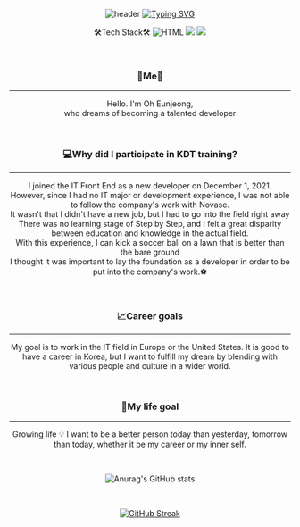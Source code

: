 <center>

![header](https://capsule-render.vercel.app/api?type=waving&color=gradient&customColorList=&height=150&animation=fadeIn&section=footer&fontsize=1&text=🖱🥗☕🌍📚&fontAlign=70) 
[![Typing SVG](https://readme-typing-svg.herokuapp.com/?color=000000&lines=🎇Hello+,+Gata's+World🎇&font=Redressed&size=40&height=100)](https://git.io/typing-svg)



🛠Tech Stack🛠
![HTML](https://img.shields.io/badge/HTML-239120?style=for-the-badge&logo=html5&logoColor=white)
<img src="https://img.shields.io/badge/HTML-239120?style=for-the-badge&logo=html5&logoColor=white"/></a>
<img src="https://img.shields.io/badge/Python-3766AB?style=flat-square&logo=Python&logoColor=white"/></a>

<br>

### 🍒Me🍒
---
Hello. I'm Oh Eunjeong,  
who dreams of becoming a talented developer

<br>

### 💻Why did I participate in KDT training?
---
I joined the IT Front End as a new developer on December 1, 2021.  
However, since I had no IT major or development experience, I was not able to follow the company's work with Novase.  
It wasn't that I didn't have a new job, but I had to go into the field right away  
There was no learning stage of Step by Step, and I felt a great disparity between education and knowledge in the actual field.  
With this experience, I can kick a soccer ball on a lawn that is better than the bare ground  
I thought it was important to lay the foundation as a developer in order to be put into the company's work.⚽

<br>

### 📈Career goals
---
My goal is to work in the IT field in Europe or the United States. It is good to have a career in Korea, but I want to fulfill my dream by blending with various people and culture in a wider world.


<br>

### 🎯My life goal
---

Growing life 💡 I want to be a better person today than yesterday, tomorrow than today, whether it be my career or my inner self.
 
<br>

![Anurag's GitHub stats](https://github-readme-stats.vercel.app/api?username=gata96&show_icons=true&theme=radical)

<br>


[![GitHub Streak](https://streak-stats.demolab.com?user=gata96&theme=radical)](https://git.io/streak-stats)

</center> 
